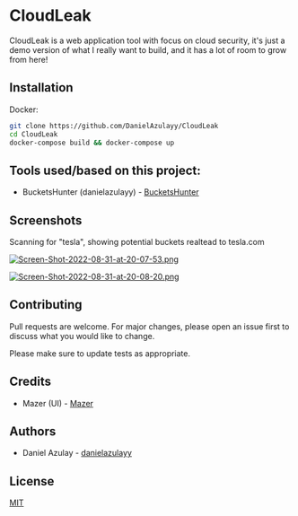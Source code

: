 # CloudLeak

CloudLeak is a web application tool with focus on cloud security, it's just a demo version of what I really want to build, and it has a lot of room to grow from here!

## Installation

Docker:
```bash
git clone https://github.com/DanielAzulayy/CloudLeak
cd CloudLeak
docker-compose build && docker-compose up
```
## Tools used/based on this project:
- BucketsHunter (danielazulayy) - [BucketsHunter](https://github.com/DanielAzulayy/BucketsHunter)

## Screenshots

Scanning for "tesla", showing potential buckets realtead to tesla.com

[![Screen-Shot-2022-08-31-at-20-07-53.png](https://i.postimg.cc/2yzZk59P/Screen-Shot-2022-08-31-at-20-07-53.png)](https://postimg.cc/2bK6TCDw)

[![Screen-Shot-2022-08-31-at-20-08-20.png](https://i.postimg.cc/BnWJHz4v/Screen-Shot-2022-08-31-at-20-08-20.png)](https://postimg.cc/tY50H210) 
## Contributing
Pull requests are welcome. For major changes, please open an issue first to discuss what you would like to change.

Please make sure to update tests as appropriate.

## Credits
- Mazer (UI) - [Mazer](https://github.com/zuramai/mazer/)
## Authors
- Daniel Azulay - [danielazulayy](https://github.com/danielazulayy)

## License
[MIT](https://choosealicense.com/licenses/mit/)


